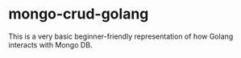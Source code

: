 # mongo-crud-golang
This is a very basic beginner-friendly representation of how Golang interacts with Mongo DB.
